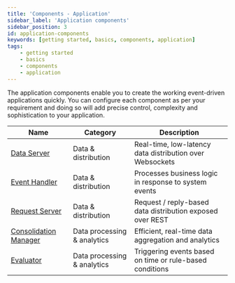 ```yaml
---
title: 'Components - Application'
sidebar_label: 'Application components'
sidebar_position: 3
id: application-components
keywords: [getting started, basics, components, application]
tags:
    - getting started
    - basics
    - components
    - application
---
```


The application components enable you to create the working event-driven applications quickly. You can configure each component as per your requirement and doing so will add precise control, complexity and sophistication to your application.

| Name                                                                                        | Category  | Description                                                
|---------------------------------------------------------------------------------------------|--------------------|------------------------------------------------------------|
| [Data Server](docs/03_server/02_data-server/01_introduction.md)                             | Data & distribution  | Real-time, low-latency data distribution over Websockets   |
| [Event Handler](docs/03_server/04_event-handler/01_introduction.md)                         | Data & distribution  | Processes business logic in response to system events      |
| [Request Server](docs/03_server/03_request-server/01_introduction.md)                       | Data & distribution  | Request / reply-based data distribution exposed over REST  |
| [Consolidation Manager](docs/03_server/07_consolidator/01_introduction.md)                  | Data processing & analytics  | Efficient, real-time data aggregation and analytics        |
| [Evaluator](docs/03_server/08_evaluator/01_introduction.md)                                 | Data processing & analytics  | Triggering events based on time or rule-based conditions   |
